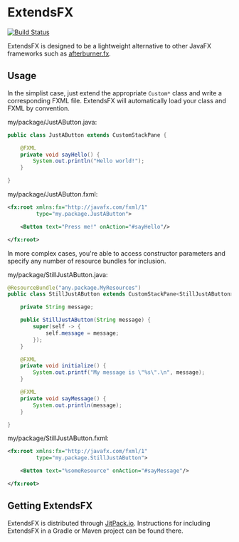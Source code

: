 ExtendsFX
=========
[![Build Status](https://travis-ci.org/johnzeringue/ExtendsFX.svg?branch=master)](https://travis-ci.org/johnzeringue/ExtendsFX)

ExtendsFX is designed to be a lightweight alternative to other JavaFX frameworks
such as [afterburner.fx][].

Usage
-----

In the simplist case, just extend the appropriate `Custom*` class and write a
corresponding FXML file. ExtendsFX will automatically load your class and FXML
by convention.

my/package/JustAButton.java:

``` java
public class JustAButton extends CustomStackPane {

    @FXML
    private void sayHello() {
        System.out.println("Hello world!");
    }

}
```

my/package/JustAButton.fxml:

``` xml
<fx:root xmlns:fx="http://javafx.com/fxml/1"
         type="my.package.JustAButton">

    <Button text="Press me!" onAction="#sayHello"/>

</fx:root>
```

In more complex cases, you're able to access constructor parameters and specify
any number of resource bundles for inclusion.

my/package/StillJustAButton.java:

``` java
@ResourceBundle("any.package.MyResources")
public class StillJustAButton extends CustomStackPane<StillJustAButton> {

    private String message;

    public StillJustAButton(String message) {
        super(self -> {
            self.message = message;
        });
    }

    @FXML
    private void initialize() {
        System.out.printf("My message is \"%s\".\n", message);
    }

    @FXML
    private void sayMessage() {
        System.out.println(message);
    }

}
```

my/package/StillJustAButton.fxml:

``` xml
<fx:root xmlns:fx="http://javafx.com/fxml/1"
         type="my.package.StillJustAButton">

    <Button text="%someResource" onAction="#sayMessage"/>

</fx:root>
```

Getting ExtendsFX
-----------------

ExtendsFX is distributed through [JitPack.io][]. Instructions for including
ExtendsFX in a Gradle or Maven project can be found there.

[afterburner.fx]: https://github.com/AdamBien/afterburner.fx
[JitPack.io]: https://jitpack.io/#johnzeringue/ExtendsFX
